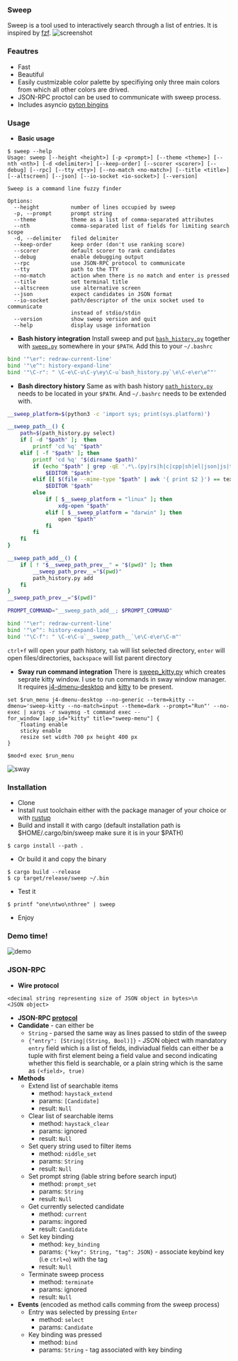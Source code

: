 ### Sweep
Sweep is a tool used to interactively search through a list of entries. It is inspired by [fzf](https://github.com/junegunn/fzf).
![screenshot](resources/sweep.png)

### Feautres
  - Fast
  - Beautiful
  - Easily custmizable color palette by specifiying only three main colors from which all other colors are drived.
  - JSON-RPC proctol can be used to communicate with sweep process.
  - Includes asyncio [pyton bingins](scripts/sweep.py)

### Usage
- **Basic usage**
```
$ sweep --help
Usage: sweep [--height <height>] [-p <prompt>] [--theme <theme>] [--nth <nth>] [-d <delimiter>] [--keep-order] [--scorer <scorer>] [--debug] [--rpc] [--tty <tty>] [--no-match <no-match>] [--title <title>] [--altscreen] [--json] [--io-socket <io-socket>] [--version]

Sweep is a command line fuzzy finder

Options:
  --height          number of lines occupied by sweep
  -p, --prompt      prompt string
  --theme           theme as a list of comma-separated attributes
  --nth             comma-separated list of fields for limiting search scope
  -d, --delimiter   filed delimiter
  --keep-order      keep order (don't use ranking score)
  --scorer          default scorer to rank candidates
  --debug           enable debugging output
  --rpc             use JSON-RPC protocol to communicate
  --tty             path to the TTY
  --no-match        action when there is no match and enter is pressed
  --title           set terminal title
  --altscreen       use alternative screen
  --json            expect candidates in JSON format
  --io-socket       path/descriptor of the unix socket used to communicate
                    instead of stdio/stdin
  --version         show sweep version and quit
  --help            display usage information
```
- **Bash history integration**
Install sweep and put [`bash_history.py`](scripts/bash_history.py) together with [`sweep.py`](scripts/sweep.py) somewhere in your `$PATH`. Add this to your `~/.bashrc`
```bash
bind '"\er": redraw-current-line'
bind '"\e^": history-expand-line'
bind '"\C-r": " \C-e\C-u\C-y\ey\C-u`bash_history.py`\e\C-e\er\e^"'
```
- **Bash directory history**
Same as with bash history [`path_history.py`](scripts/path_history.py) needs to be located in your `$PATH`. And `~/.bashrc` needs to be extended with.
```bash
__sweep_platform=$(python3 -c 'import sys; print(sys.platform)')

__sweep_path__() {
    path=$(path_history.py select)
    if [ -d "$path" ];  then
        printf 'cd %q' "$path"
    elif [ -f "$path" ]; then
        printf 'cd %q' "$(dirname $path)"
        if (echo "$path" | grep -qE '.*\.(py|rs|h|c|cpp|sh|el|json|js|toml|md|hs|scm|jl|yaml|yml|conf|nix|ini|css|txt|log|diff|patch)$'); then
            $EDITOR "$path"
        elif [[ $(file --mime-type "$path" | awk '{ print $2 }') == text/* ]]; then
            $EDITOR "$path"
        else
            if [ $__sweep_platform = "linux" ]; then
                xdg-open "$path"
            elif [ $__sweep_platform = "darwin" ]; then
                open "$path"
            fi
        fi
    fi
}

__sweep_path_add__() {
    if [ ! "$__sweep_path_prev__" = "$(pwd)" ]; then
        __sweep_path_prev__="$(pwd)"
        path_history.py add
    fi
}
__sweep_path_prev__="$(pwd)"

PROMPT_COMMAND="__sweep_path_add__; $PROMPT_COMMAND"

bind '"\er": redraw-current-line'
bind '"\e^": history-expand-line'
bind '"\C-f": " \C-e\C-u`__sweep_path__`\e\C-e\er\C-m"'
```
`ctrl+f` will open your path history, `tab` will list selected directory, `enter` will open files/directories, `backspace` will list parent directory

- **Sway run command integration**
There is [sweep_kitty.py](scripts/sweep_kitty.py) which creates seprate kitty window. I use to run commands in sway window manager. It requires [j4-dmenu-desktop](https://github.com/enkore/j4-dmenu-desktop) and [kitty](https://github.com/kovidgoyal/kitty) to be present.
```
set $run_menu j4-dmenu-desktop --no-generic --term=kitty --dmenu='sweep-kitty --no-match=input --theme=dark --prompt="Run"' --no-exec | xargs -r swaymsg -t command exec --
for_window [app_id="kitty" title="sweep-menu"] {
    floating enable
    sticky enable
    resize set width 700 px height 400 px
}

$mod+d exec $run_menu
```
![sway](resources/sway.png)

### Installation
  - Clone
  - Install rust toolchain either with the package manager of your choice or with [rustup](https://rustup.rs/)
  - Build and install it with cargo (default installation path is $HOME/.cargo/bin/sweep make sure it is in your $PATH)
  ```
  $ cargo install --path .
  ```
  - Or build it and copy the binary
  ```
  $ cargo build --release
  $ cp target/release/sweep ~/.bin
  ```
  - Test it
  ```
  $ printf "one\ntwo\nthree" | sweep
  ```
  - Enjoy

### Demo time!
![demo](resources/demo.gif)

### JSON-RPC
- **Wire protocol**
```
<decimal string representing size of JSON object in bytes>\n
<JSON object>
```
- **JSON-RPC [protocol](https://www.jsonrpc.org/specification)**
- **Candidate** - can either be
  - `String` - parsed the same way as lines passed to stdin of the sweep
  - `{"entry": [String|(String, Bool)]}` - JSON object with mandatory `entry` field which is a list of fields, indiviadual fields can either be a tuple with first element being a field value and second indicating whether this field is searchable, or a plain string which is the same as `(<field>, true)`
- **Methods**
  - Extend list of searchable items
    - method: `haystack_extend`
    - params: `[Candidate]`
    - result: `Null`
  - Clear list of searchable items
    - method: `haystack_clear`
    - params: ignored
    - result: `Null`
  - Set query string used to filter items
    - method: `niddle_set`
    - params: `String`
    - result: `Null`
  - Set prompt string (lable string before search input)
    - method: `prompt_set`
    - params: `String`
    - result: `Null`
  - Get currently selected candidate
    - method: `current`
    - params: ingored
    - result: `Candidate`
  - Set key binding
    - method: `key_binding`
    - params: `{"key": String, "tag": JSON}` - associate keybind key (i.e `ctrl+o`) with the tag
    - result: `Null`
  - Terminate sweep process
    - method: `terminate`
    - params: ignored
    - result: `Null`
- **Events** (encoded as method calls comming from the sweep process)
  - Entry was selected by pressing `Enter`
    - method: `select`
    - params: `Candidate`
  - Key binding was pressed
    - method: `bind`
    - params: `String` - tag associated with key binding
